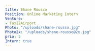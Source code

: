 ```yaml
---
title: Shane Rousso
Position: Online Marketing Intern
Venture:
- Taxi2Airport
Photo: "/uploads/shane-rousso.jpg"
Photo2x: "/uploads/shane-rousso@2x.jpg"
prio: 5
Intern: true
---
```

